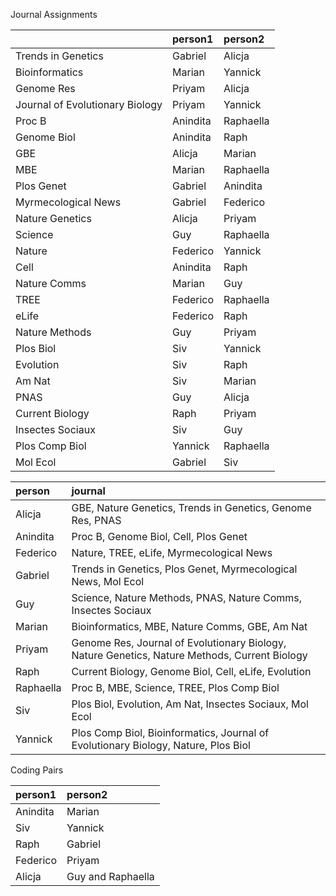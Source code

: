 Journal Assignments




|                                |person1  |person2   |
|:-------------------------------|:--------|:---------|
|Trends in Genetics              |Gabriel  |Alicja    |
|Bioinformatics                  |Marian   |Yannick   |
|Genome Res                      |Priyam   |Alicja    |
|Journal of Evolutionary Biology |Priyam   |Yannick   |
|Proc B                          |Anindita |Raphaella |
|Genome Biol                     |Anindita |Raph      |
|GBE                             |Alicja   |Marian    |
|MBE                             |Marian   |Raphaella |
|Plos Genet                      |Gabriel  |Anindita  |
|Myrmecological News             |Gabriel  |Federico  |
|Nature Genetics                 |Alicja   |Priyam    |
|Science                         |Guy      |Raphaella |
|Nature                          |Federico |Yannick   |
|Cell                            |Anindita |Raph      |
|Nature Comms                    |Marian   |Guy       |
|TREE                            |Federico |Raphaella |
|eLife                           |Federico |Raph      |
|Nature Methods                  |Guy      |Priyam    |
|Plos Biol                       |Siv      |Yannick   |
|Evolution                       |Siv      |Raph      |
|Am Nat                          |Siv      |Marian    |
|PNAS                            |Guy      |Alicja    |
|Current Biology                 |Raph     |Priyam    |
|Insectes Sociaux                |Siv      |Guy       |
|Plos Comp Biol                  |Yannick  |Raphaella |
|Mol Ecol                        |Gabriel  |Siv       |




|person    |journal                                                                                       |
|:---------|:---------------------------------------------------------------------------------------------|
|Alicja    |GBE, Nature Genetics, Trends in Genetics, Genome Res, PNAS                                    |
|Anindita  |Proc B, Genome Biol, Cell, Plos Genet                                                         |
|Federico  |Nature, TREE, eLife, Myrmecological News                                                      |
|Gabriel   |Trends in Genetics, Plos Genet, Myrmecological News, Mol Ecol                                 |
|Guy       |Science, Nature Methods, PNAS, Nature Comms, Insectes Sociaux                                 |
|Marian    |Bioinformatics, MBE, Nature Comms, GBE, Am Nat                                                |
|Priyam    |Genome Res, Journal of Evolutionary Biology, Nature Genetics, Nature Methods, Current Biology |
|Raph      |Current Biology, Genome Biol, Cell, eLife, Evolution                                          |
|Raphaella |Proc B, MBE, Science, TREE, Plos Comp Biol                                                    |
|Siv       |Plos Biol, Evolution, Am Nat, Insectes Sociaux, Mol Ecol                                      |
|Yannick   |Plos Comp Biol, Bioinformatics, Journal of Evolutionary Biology, Nature, Plos Biol            |




Coding Pairs




|person1  |person2           |
|:--------|:-----------------|
|Anindita |Marian            |
|Siv      |Yannick           |
|Raph     |Gabriel           |
|Federico |Priyam            |
|Alicja   |Guy and Raphaella |




